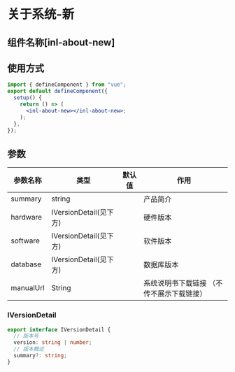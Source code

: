 # 关于系统-新

## 组件名称[**inl-about-new**]

## 使用方式

```jsx
import { defineComponent } from "vue";
export default defineComponent({
  setup() {
    return () => (
      <inl-about-new></inl-about-new>;
    );
  },
});
```

## 参数

| 参数名称  | 类型                   | 默认值 | 作用                                      |
| --------- | ---------------------- | ------ | ----------------------------------------- |
| summary   | string                 |        | 产品简介                                  |
| hardware  | IVersionDetail(见下方) |        | 硬件版本                                  |
| software  | IVersionDetail(见下方) |        | 软件版本                                  |
| database  | IVersionDetail(见下方) |        | 数据库版本                                |
| manualUrl | String                 |        | 系统说明书下载链接 （不传不展示下载链接） |

### IVersionDetail

```typescript
export interface IVersionDetail {
  // 版本号
  version: string | number;
  // 版本概述
  summary?: string;
}
```
